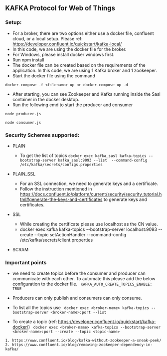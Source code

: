 ## KAFKA Protocol for Web of Things

### Setup:
- For a broker, there are two options either use a docker file, confluent cloud, or a local setup. Please ref: https://developer.confluent.io/quickstart/kafka-local/ 
- In this code, we are using the docker file for the broker.
- For Windows, please install docker windows first.
- Run npm install
- The docker file can be created based on the requirements of the application. In this code, we are using 1 Kafka broker and 1 zookeeper.
- Start the docker file using the command 
``` 
docker-compose -f <filename> up or docker-compose up -d 
```
- After starting, you can see Zookeeper and Kafka running inside the Sasl container in the docker desktop.
- Run the following cmd to start the producer and consumer
``` 
node producer.js 
```
``` 
node consumer.js
 ```

### Security Schemes supported:

- PLAIN
    - To get the list of topics ``` docker exec kafka_sasl kafka-topics --bootstrap-server kafka_sasl:9093 --list 
--command-config /etc/kafka/secrets/configs.properties ```

- PLAIN_SSL
    - For an SSL connection, we need to generate keys and a certificate. 
    - Follow the instruction mentioned in https://docs.confluent.io/platform/current/security/security_tutorial.html#generate-the-keys-and-certificates to generate keys and certificates.

- SSL
    - While creating the certificate please use localhost as the CN value.
    - docker exec kafka kafka-topics --bootstrap-server localhost:9093 --create --topic setActionHandler --command-config /etc/kafka/secrets/client.properties

- SCRAM

### Important points
- we need to create topics before the consumer and producer can communicate with each other. To automate this please add the below configuration to the docker file. 
``` KAFKA_AUTO_CREATE_TOPICS_ENABLE: TRUE```
- Producers can only publish and consumers can only consume.

- To list all the topics use 
``` docker exec <broker-name> kafka-topics --bootstrap-server <broker-name>:port --list```

- To create a topic (ref: https://developer.confluent.io/quickstart/kafka-docker/)
``` docker exec <broker-name> kafka-topics --bootstrap-server <broker-name>:port --create --topic <topic-name>```




``` References to consider
1. https://www.confluent.io/blog/kafka-without-zookeeper-a-sneak-peek/
2. https://www.confluent.io/blog/removing-zookeeper-dependency-in-kafka/
```
